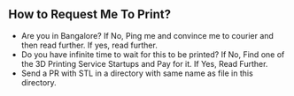## How to Request Me To Print?
- Are you in Bangalore? If No, Ping me and convince me to courier and then read further. If yes, read further.
- Do you have infinite time to wait for this to be printed? If No, Find one of the 3D Printing Service Startups and Pay for it. If Yes, Read Further.
- Send a PR with STL in a directory with same name as file in this directory.
